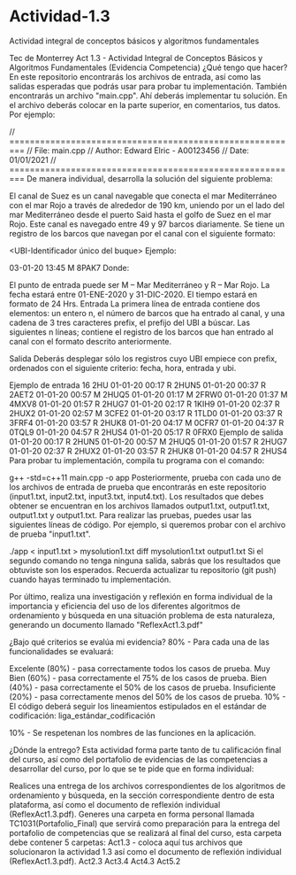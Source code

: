 # Actividad-1.3
Actividad integral de conceptos básicos y algoritmos fundamentales 

Tec de Monterrey
Act 1.3 - Actividad Integral de Conceptos Básicos y Algoritmos Fundamentales (Evidencia Competencia)
¿Qué tengo que hacer?
En este repositorio encontrarás los archivos de entrada, así como las salidas esperadas que podrás usar para probar tu implementación. También encontrarás un archivo "main.cpp". Ahí deberás implementar tu solución. En el archivo deberás colocar en la parte superior, en comentarios, tus datos. Por ejemplo:

// =========================================================
// File: main.cpp
// Author: Edward Elric - A00123456
// Date: 01/01/2021
// =========================================================
De manera individual, desarrolla la solución del siguiente problema:

El canal de Suez es un canal navegable que conecta el mar Mediterráneo con el mar Rojo a través de alrededor de 190 km, uniendo por un el lado del mar Mediterráneo desde el puerto Said hasta el golfo de Suez en el mar Rojo. Este canal es navegado entre 49 y 97 barcos diariamente. Se tiene un registro de los barcos que navegan por el canal con el siguiente formato:

<fecha> <hora> <punto-entrada> <UBI-Identificador único del buque>
Ejemplo:

03-01-20 13:45 M 8PAK7
Donde:

El punto de entrada puede ser M – Mar Mediterráneo y R – Mar Rojo.
La fecha estará entre 01-ENE-2020 y 31-DIC-2020.
El tiempo estará en formato de 24 Hrs.
Entrada
La primera línea de entrada contiene dos elementos: un entero n, el número de barcos que ha entrado al canal, y una cadena de 3 tres caracteres prefix, el prefijo del UBI a búscar. Las siguientes n líneas; contiene el registro de los barcos que han entrado al canal con el formato descrito anteriormente.

Salida
Deberás desplegar sólo los registros cuyo UBI empiece con prefix, ordenados con el siguiente criterio: fecha, hora, entrada y ubi.

Ejemplo de entrada
16 2HU
01-01-20 00:17 R 2HUN5
01-01-20 00:37 R 2AET2
01-01-20 00:57 M 2HUQ5
01-01-20 01:17 M 2FRW0
01-01-20 01:37 M 4MXV8
01-01-20 01:57 R 2HUG7
01-01-20 02:17 R 1KIH9
01-01-20 02:37 R 2HUX2
01-01-20 02:57 M 3CFE2
01-01-20 03:17 R 1TLD0
01-01-20 03:37 R 3FRF4
01-01-20 03:57 R 2HUK8
01-01-20 04:17 M 0CFR7
01-01-20 04:37 R 0TQL9
01-01-20 04:57 R 2HUS4
01-01-20 05:17 R 0FRX0
Ejemplo de salida
01-01-20 00:17 R 2HUN5
01-01-20 00:57 M 2HUQ5
01-01-20 01:57 R 2HUG7
01-01-20 02:37 R 2HUX2
01-01-20 03:57 R 2HUK8
01-01-20 04:57 R 2HUS4
Para probar tu implementación, compila tu programa con el comando:

g++ -std=c++11 main.cpp -o app
Posteriormente, prueba con cada uno de los archivos de entrada de prueba que encontrarás en este repositorio (input1.txt, input2.txt, input3.txt, input4.txt). Los resultados que debes obtener se encuentran en los archivos llamados output1.txt, output1.txt, output1.txt y output1.txt. Para realizar las pruebas, puedes usar las siguientes líneas de código. Por ejemplo, si queremos probar con el archivo de prueba "input1.txt".

./app < input1.txt > mysolution1.txt
diff mysolution1.txt output1.txt
Si el segundo comando no tenga ninguna salida, sabrás que los resultados que obtuviste son los esperados. Recuerda actualizar tu repositorio (git push) cuando hayas terminado tu implementación.

Por último, realiza una investigación y reflexión en forma individual de la importancia y eficiencia del uso de los diferentes algoritmos de ordenamiento y búsqueda en una situación problema de esta naturaleza, generando un documento llamado "ReflexAct1.3.pdf"

¿Bajo qué criterios se evalúa mi evidencia?
80% - Para cada una de las funcionalidades se evaluará:

Excelente (80%) - pasa correctamente todos los casos de prueba.
Muy Bien (60%) - pasa correctamente el 75% de los casos de prueba.
Bien (40%) - pasa correctamente el 50% de los casos de prueba.
Insuficiente (20%) - pasa correctamente menos del 50% de los casos de prueba.
10% - El código deberá seguir los lineamientos estipulados en el estándar de codificación: liga_estándar_codificación

10% - Se respetenan los nombres de las funciones en la aplicación.

¿Dónde la entrego?
Esta actividad forma parte tanto de tu calificación final del curso, así como del portafolio de evidencias de las competencias a desarrollar del curso, por lo que se te pide que en forma individual:

Realices una entrega de los archivos correspondientes de los algoritmos de ordenamiento y búsqueda, en la sección correspondiente dentro de esta plataforma, así como el documento de reflexión individual (ReflexAct1.3.pdf).
Generes una carpeta en forma personal llamada TC1031(Portafolio_Final) que servirá como preparación para la entrega del portafolio de competencias que se realizará al final del curso, esta carpeta debe contener 5 carpetas:
Act1.3 - coloca aquí tus archivos que solucionaron la actividad 1.3 así como el documento de reflexión individual (ReflexAct1.3.pdf).
Act2.3
Act3.4
Act4.3
Act5.2
